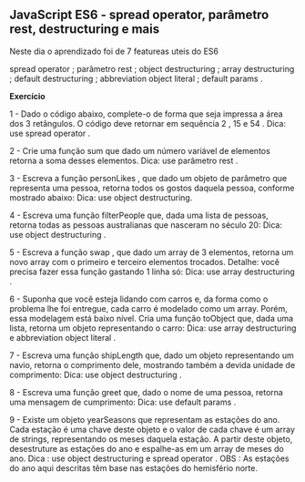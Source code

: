 ## JavaScript ES6 - spread operator, parâmetro rest, destructuring e mais

Neste dia o aprendizado foi de 7 featureas uteis do ES6

spread operator ;
parâmetro rest ;
object destructuring ;
array destructuring ;
default destructuring ;
abbreviation object literal ;
default params .

**Exercício**

1 - Dado o código abaixo, complete-o de forma que seja impressa a área dos 3 retângulos. O código deve retornar em sequência 2 , 15 e 54 .
Dica: use spread operator .

2 - Crie uma função sum que dado um número variável de elementos retorna a soma desses elementos.
Dica: use parâmetro rest .

3 - Escreva a função personLikes , que dado um objeto de parâmetro que representa uma pessoa, retorna todos os gostos daquela pessoa, conforme mostrado abaixo:
Dica: use object destructuring.

4 - Escreva uma função filterPeople que, dada uma lista de pessoas, retorna todas as pessoas australianas que nasceram no século 20:
Dica: use object destructuring .

5 - Escreva a função swap , que dado um array de 3 elementos, retorna um novo array com o primeiro e terceiro elementos trocados. Detalhe: você precisa fazer essa função gastando 1 linha só:
Dica: use array destructuring .

6 - Suponha que você esteja lidando com carros e, da forma como o problema lhe foi entregue, cada carro é modelado como um array. Porém, essa modelagem está baixo nível. Cria uma função toObject que, dada uma lista, retorna um objeto representando o carro:
Dica: use array destructuring e abbreviation object literal .

7 - Escreva uma função shipLength que, dado um objeto representando um navio, retorna o comprimento dele, mostrando também a devida unidade de comprimento:
Dica: use object destructuring .

8 - Escreva uma função greet que, dado o nome de uma pessoa, retorna uma mensagem de cumprimento:
Dica: use default params .

9 - Existe um objeto yearSeasons que representam as estações do ano. Cada estação é uma chave deste objeto e o valor de cada chave é um array de strings, representando os meses daquela estação. A partir deste objeto, desestruture as estações do ano e espalhe-as em um array de meses do ano.
Dica : use object destructuring e spread operator .
OBS : As estações do ano aqui descritas têm base nas estações do hemisfério norte.